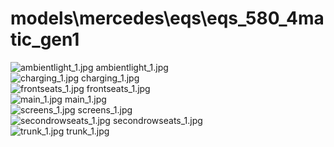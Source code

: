 <h1>models\mercedes\eqs\eqs_580_4matic_gen1</h1>
<div class="container text-center">
<div class="row">
<div class="col col-lg-2 col-6">
<img src="https://media.evkx.net/multimedia/models/mercedes/eqs/eqs_580_4matic_gen1/ambientlight_1_xst.jpg" class="img-thumbnail" alt="ambientlight_1.jpg">
ambientlight_1.jpg
</div>
<div class="col col-lg-2 col-6">
<img src="https://media.evkx.net/multimedia/models/mercedes/eqs/eqs_580_4matic_gen1/charging_1_xst.jpg" class="img-thumbnail" alt="charging_1.jpg">
charging_1.jpg
</div>
<div class="col col-lg-2 col-6">
<img src="https://media.evkx.net/multimedia/models/mercedes/eqs/eqs_580_4matic_gen1/frontseats_1_xst.jpg" class="img-thumbnail" alt="frontseats_1.jpg">
frontseats_1.jpg
</div>
<div class="col col-lg-2 col-6">
<img src="https://media.evkx.net/multimedia/models/mercedes/eqs/eqs_580_4matic_gen1/main_1_xst.jpg" class="img-thumbnail" alt="main_1.jpg">
main_1.jpg
</div>
<div class="col col-lg-2 col-6">
<img src="https://media.evkx.net/multimedia/models/mercedes/eqs/eqs_580_4matic_gen1/screens_1_xst.jpg" class="img-thumbnail" alt="screens_1.jpg">
screens_1.jpg
</div>
<div class="col col-lg-2 col-6">
<img src="https://media.evkx.net/multimedia/models/mercedes/eqs/eqs_580_4matic_gen1/secondrowseats_1_xst.jpg" class="img-thumbnail" alt="secondrowseats_1.jpg">
secondrowseats_1.jpg
</div>
<div class="col col-lg-2 col-6">
<img src="https://media.evkx.net/multimedia/models/mercedes/eqs/eqs_580_4matic_gen1/trunk_1_xst.jpg" class="img-thumbnail" alt="trunk_1.jpg">
trunk_1.jpg
</div>
</div>
</div>
